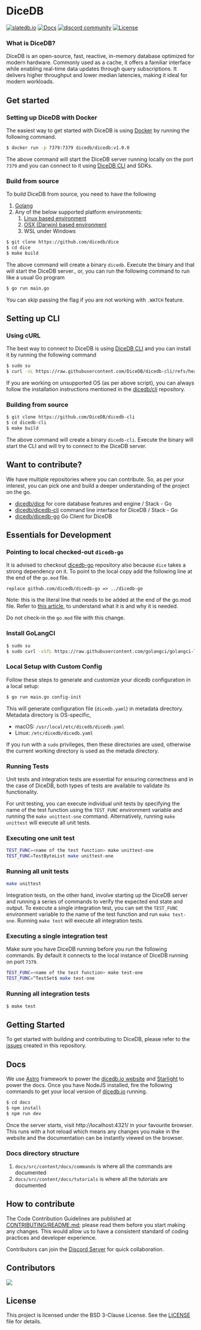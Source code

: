 DiceDB
===

<a href="https://dicedb.io">![slatedb.io](https://img.shields.io/badge/site-dicedb.io-00A1FF?style=flat-square)</a>
<a href="https://dicedb.io/get-started/installation/">![Docs](https://img.shields.io/badge/docs-00A1FF?style=flat-square)</a>
<a target="_blank" href="https://discord.gg/6r8uXWtXh7"><img src="https://dcbadge.limes.pink/api/server/6r8uXWtXh7?style=flat" alt="discord community" /></a>
[![License](https://img.shields.io/badge/license-BSD--3--Clause-blue.svg)](LICENSE)

### What is DiceDB?

DiceDB is an open-source, fast, reactive, in-memory database optimized for modern hardware. Commonly used as a cache, it offers a familiar interface while enabling real-time data updates through query subscriptions. It delivers higher throughput and lower median latencies, making it ideal for modern workloads.

## Get started

### Setting up DiceDB with Docker

The easiest way to get started with DiceDB is using [Docker](https://www.docker.com/) by running the following command.

```bash
$ docker run -p 7379:7379 dicedb/dicedb:v1.0.0
```

The above command will start the DiceDB server running locally on the port `7379` and you can connect
to it using [DiceDB CLI](https://github.com/DiceDB/dicedb-cli) and SDKs.

### Build from source

To build DiceDB from source, you need to have the following

1. [Golang](https://go.dev/)
2. Any of the below supported platform environments:
    1. [Linux based environment](https://en.wikipedia.org/wiki/Comparison_of_Linux_distributions)
    2. [OSX (Darwin) based environment](https://en.wikipedia.org/wiki/MacOS)
    3. WSL under Windows

```sh
$ git clone https://github.com/dicedb/dice
$ cd dice
$ make build
```

The above command will create a binary `dicedb`. Execute the binary and that will
start the DiceDB server., or, you can run the following command to run like a usual
Go program

```sh
$ go run main.go
```

You can skip passing the flag if you are not working with `.WATCH` feature.

## Setting up CLI

### Using cURL

The best way to connect to DiceDB is using [DiceDB CLI](https://github.com/DiceDB/dicedb-cli) and you can install it by running the following command

```bash
$ sudo su
$ curl -sL https://raw.githubusercontent.com/DiceDB/dicedb-cli/refs/heads/master/install.sh | sh
```

If you are working on unsupported OS (as per above script), you can always follow the installation instructions mentioned in the [dicedb/cli](https://github.com/DiceDB/dicedb-cli) repository.

### Building from source

```sh
$ git clone https://github.com/DiceDB/dicedb-cli
$ cd dicedb-cli
$ make build
```

The above command will create a binary `dicedb-cli`. Execute the binary will
start the CLI and will try to connect to the DiceDB server.

## Want to contribute?

We have multiple repositories where you can contribute. So, as per your interest, you can pick one and build a deeper understanding of the project on the go.

- [dicedb/dice](https://github.com/dicedb/dice) for core database features and engine / Stack - Go
- [dicedb/dicedb-cli](https://github.com/dicedb/dicedb-cli) command line interface for DiceDB / Stack - Go
- [dicedb/dicedb-go](https://github.com/dicedb/dicedb-go) Go Client for DiceDB

## Essentials for Development

### Pointing to local checked-out `dicedb-go`

It is advised to checkout [dicedb-go](https://github.com/DiceDB/dicedb-go) repository also because `dice` takes
a strong dependency on it. To point to the local copy add the following line
at the end of the `go.mod` file.

```
replace github.com/dicedb/dicedb-go => ../dicedb-go
```

Note: this is the literal line that needs to be added at the end of the go.mod file.
Refer to [this article](https://thewebivore.com/using-replace-in-go-mod-to-point-to-your-local-module/), to understand what it is and why it is needed.

Do not check-in the `go.mod` file with this change.

### Install GoLangCI

```bash
$ sudo su
$ sudo curl -sSfL https://raw.githubusercontent.com/golangci/golangci-lint/master/install.sh | sudo sh -s -- -b /bin v1.64.6
```

### Local Setup with Custom Config

Follow these steps to generate and customize your dicedb configuration in a local setup:

```bash
$ go run main.go config-init
```

This will generate configuration file (`dicedb.yaml`) in metadata directory.
Metadata directory is OS-specific,

 - macOS: `/usr/local/etc/dicedb/dicedb.yaml`
 - Linux: `/etc/dicedb/dicedb.yaml`

If you run with a `sudo` privileges, then these directories are used, otherwise
the current working directory is used as the metada directory.

### Running Tests

Unit tests and integration tests are essential for ensuring correctness and in the case of DiceDB, both types of tests are available to validate its functionality.

For unit testing, you can execute individual unit tests by specifying the name of the test function using the `TEST_FUNC` environment variable and running the `make unittest-one` command. Alternatively, running `make unittest` will execute all unit tests.

### Executing one unit test

```bash
TEST_FUNC=<name of the test function> make unittest-one
TEST_FUNC=TestByteList make unittest-one
```

### Running all unit tests

```bash
make unittest
```

Integration tests, on the other hand, involve starting up the DiceDB server and running a series of commands to verify the expected end state and output. To execute a single integration test, you can set the `TEST_FUNC` environment variable to the name of the test function and run `make test-one`. Running `make test` will execute all integration tests.

### Executing a single integration test

Make sure you have DiceDB running before you run the following commands.
By default it connects to the local instance of DiceDB running on port `7379`.

```bash
TEST_FUNC=<name of the test function> make test-one
TEST_FUNC=^TestSet$ make test-one
```

### Running all integration tests

```bash
$ make test
```

## Getting Started

To get started with building and contributing to DiceDB, please refer to the [issues](https://github.com/DiceDB/dice/issues) created in this repository.

## Docs

We use [Astro](https://astro.build/) framework to power the [dicedb.io website](https://dicedb.io) and [Starlight](https://starlight.astro.build/) to power the docs. Once you have NodeJS installed, fire the following commands to get your local version of [dicedb.io](https://dicedb.io) running.

```bash
$ cd docs
$ npm install
$ npm run dev
```

Once the server starts, visit http://localhost:4321/ in your favourite browser. This runs with a hot reload which means any changes you make in the website and the documentation can be instantly viewed on the browser.

### Docs directory structure

1. `docs/src/content/docs/commands` is where all the commands are documented
2. `docs/src/content/docs/tutorials` is where all the tutorials are documented

## How to contribute

The Code Contribution Guidelines are published at [CONTRIBUTING/README.md](CONTRIBUTING/README.md); please read them before you start making any changes. This would allow us to have a consistent standard of coding practices and developer experience.

Contributors can join the [Discord Server](https://discord.gg/6r8uXWtXh7) for quick collaboration.

## Contributors

<a href = "https://github.com/dicedb/dice/graphs/contributors">
  <img src = "https://contrib.rocks/image?repo=dicedb/dice"/>
</a>

## License

This project is licensed under the BSD 3-Clause License. See the [LICENSE](LICENSE) file for details.
